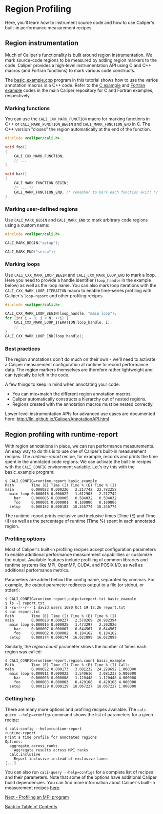 # Region Profiling

Here, you'll learn how to instrument source code and how to use Caliper's
built-in performance measurement recipes.

## Region instrumentation

Much of Caliper's functionality is built around region instrumentation. We
mark source-code regions to be measured by adding region markers to the code.
Caliper provides a high-level instrumentation API using C and C++ macros
(and Fortran functions) to mark various code constructs.

The [basic_example.cpp](../apps/basic_example/basic_example.cpp) program in
this tutorial shows how to use the varios annotation macros in a C++ code.
Refer to the
[C example](https://github.com/LLNL/Caliper/blob/master/examples/apps/c-example.c)
and
[Fortran example](https://github.com/LLNL/Caliper/blob/master/examples/apps/fortran-example.f)
codes in the main Caliper repository for C and Fortran examples, respectively.

### Marking functions

You can use the `CALI_CXX_MARK_FUNCTION` macro for marking functions in C++
or `CALI_MARK_FUNCTION_BEGIN` and `CALI_MARK_FUNCTION_END` in C. The C++
version "closes" the region automatically at the end of the function.

```c++
#include <caliper/cali.h>

void foo()
{
    CALI_CXX_MARK_FUNCTION;
    // ...
}

void bar()
{
    CALI_MARK_FUNCTION_BEGIN;
    /* ... */
    CALI_MARK_FUNCTION_END; /* remember to mark each function exit! */
}
```

### Marking user-defined regions

Use `CALI_MARK_BEGIN` and `CALI_MARK_END` to mark arbitrary code regions
using a custom name:

```c++
#include <caliper/cali.h>

CALI_MARK_BEGIN("setup");

CALI_MARK_END("setup");
```

### Marking loops

Use `CALI_CXX_MARK_LOOP_BEGIN` and `CALI_CXX_MARK_LOOP_END` to mark a loop.
Here you need to provide a handle identifier (`loop_handle` in the example
below) as well as the loop name.
You can also mark loop iterations with the `CALI_CXX_MARK_LOOP_ITERATION`
macro to enable time-series profiling with Caliper's `loop-report` and other
profiling recipes.

```c++
#include <caliper/cali.h>

CALI_CXX_MARK_LOOP_BEGIN(loop_handle, "main loop");
for (int i = 0; i < N; ++i) {
    CALI_CXX_MARK_LOOP_ITERATION(loop_handle, i);
    // ...
}
CALI_CXX_MARK_LOOP_END(loop_handle);
```

### Best practices

The region annotations don't do much on their own - we'll need to activate a
Caliper measurement configuration at runtime to record performance data. The
region markers themselves are therefore rather lightweight and can typically
be left in the code.

A few things to keep in mind when annotating your code:

* You can mix+match the different region annotation macros.
* Caliper automatically constructs a hierarchy out of nested regions.
* Regions created with the annotation macros must be nested correctly.

Lower-level instrumentation APIs for advanced use cases are documented here:
http://llnl.github.io/Caliper/AnnotationAPI.html

## Region profiling with runtime-report

With region annotations in place, we can run performance measurements. An easy
way to do this is to use one of Caliper's built-in measurement recipes.
The *runtime-report* recipe, for example, records and prints the time spent in
the annotated code regions. We can activate the built-in recipes with
the `CALI_CONFIG` environment variable. Let's try this with the basic_example
program:

    $ CALI_CONFIG=runtime-report basic_example
    Path        Time (E) Time (I) Time % (E) Time % (I)
    main        0.000022 0.000226   2.217742  22.782258
      main loop 0.000016 0.000022   1.612903   2.217742
        bar     0.000005 0.000005   0.504032   0.504032
        foo     0.000001 0.000001   0.100806   0.100806
      setup     0.000182 0.000182  18.346774  18.346774

The runtime-report prints exclusive and inclusive times (Time (E) and Time (I))
as well as the percentage of runtime (Time %) spent in each annotated region.

### Profiling options

Most of Caliper's built-in profiling recipes accept configuration parameters to
enable additional performance measurement capabilities or customize the output.
Available features include profiling of common libraries and runtime systems
like MPI, OpenMP, CUDA, and POSIX I/O, as well as additional performance
metrics.

Parameters are added behind the config name, separated by commas. For example,
the *output* parameter redirects output to a file (or stdout, or stderr):

    $ CALI_CONFIG=runtime-report,output=report.txt basic_example
    $ ls -l report.txt
    $ -rw-r--r-- 1 david users 1680 Oct 19 17:26 report.txt
    $ cat report.txt
    Path        Time (E) Time (I) Time % (E) Time % (I)
    main        0.000028 0.000227   2.578269  20.902394
      main loop 0.000016 0.000025   1.473297   2.302026
        bar     0.000007 0.000007   0.644567   0.644567
        foo     0.000002 0.000002   0.184162   0.184162
      setup     0.000174 0.000174  16.022099  16.022099

Similarly, the *region.count* parameter shows the number of times each region
was called:

    $ CALI_CONFIG=runtime-report,region.count basic_example
    Path        Time (E) Time (I) Time % (E) Time % (I) Calls
    main        0.000022 0.000173   3.081232  24.229692 1.000000
      main loop 0.000011 0.000022   1.540616   3.081232 5.000000
        bar     0.000008 0.000008   1.120448   1.120448 4.000000
        foo     0.000003 0.000003   0.420168   0.420168 4.000000
      setup     0.000129 0.000129  18.067227  18.067227 1.000000

### Getting help

There are many more options and profiling recipes available. The
`cali-query --help=<config>` command shows the list of parameters for a given
recipe:

    $ cali-config --help=runtime-report
    runtime-report
    Print a time profile for annotated regions
    Options:
      aggregate_across_ranks
        Aggregate results across MPI ranks
      calc.inclusive
        Report inclusive instead of exclusive times
    [...]

You can also run `cali-query --help=configs` for a complete list of recipes and
their parameters. Note that some of the options have additional Caliper build
dependencies.
You can find more information about Caliper's built-in measurement recipes
[here](https://software.llnl.gov/Caliper/BuiltinConfigurations.html).

[Next - Profiling an MPI program](profiling_mpi.md)

[Back to Table of Contents](README.md)
